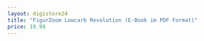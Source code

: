```yaml
---
layout: digistore24
title: "FigurZoom Lowcarb Revolution (E-Book im PDF Format)"
price: 19.99
---
```

